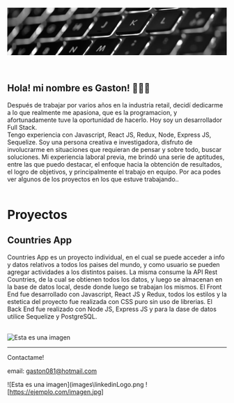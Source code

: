 ![keyboard](images\bws.png)
  
<br/>

## Hola! mi nombre es Gaston! 👋👋👋

Después de trabajar por varios años en la industria retail, decidí dedicarme a lo que realmente me apasiona, que es la programacion, y afortunadamente tuve la oportunidad de hacerlo. Hoy soy un desarrollador Full Stack.  
Tengo experiencia con Javascript, React JS, Redux, Node, Express JS, Sequelize.
Soy una persona creativa e investigadora, disfruto de involucrarme en situaciones que requieran de pensar y sobre todo, buscar soluciones.
Mi experiencia laboral previa, me brindó una serie de aptitudes, entre las que puedo destacar, el enfoque hacia la obtención de resultados, el logro de objetivos, y principalmente el trabajo en equipo.
Por aca podes ver algunos de los proyectos en los que estuve trabajando..
<br/>
<br/>

# Proyectos

## Countries App

Countries App es un proyecto individual, en el cual se puede acceder a info y datos relativos a todos los paises del mundo, y como usuario se pueden agregar actividades a los distintos paises. La misma consume la API Rest Countries, de la cual se obtienen todos los datos, y luego se almacenan en la base de datos local, desde donde luego se trabajan los mismos. 
El Front End fue desarrollado con Javascript, React JS y Redux, todos los estilos y la estetica del proyecto fue realizada con CSS puro sin uso de librerias.
El Back End fue realizado con Node JS, Express JS y para la dase de datos utilice Sequelize y PostgreSQL. 
<br/>
<br/>

![Esta es una imagen](images\collage.jpg)


__________________________________________________________________________________________________________________________

Contactame!

email: gaston081@hotmail.com

![Esta es una imagen](images\linkedinLogo.png
![https://ejemplo.com/imagen.jpg]

